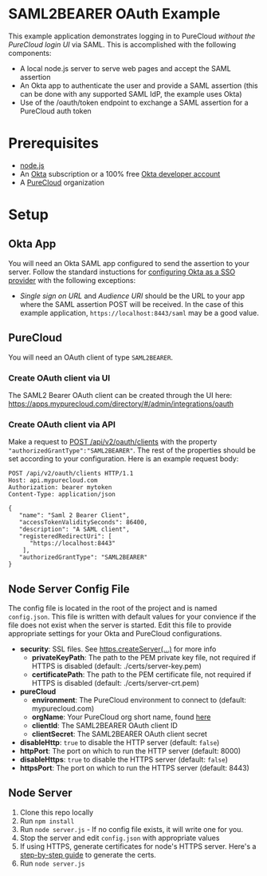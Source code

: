 # SAML2BEARER OAuth Example

This example application demonstrates logging in to PureCloud _without the PureCloud login UI_ via SAML. This is accomplished with the following components:

* A local node.js server to serve web pages and accept the SAML assertion
* An Okta app to authenticate the user and provide a SAML assertion (this can be done with any supported SAML IdP, the example uses Okta)
* Use of the /oauth/token endpoint to exchange a SAML assertion for a PureCloud auth token

# Prerequisites

* [node.js](https://nodejs.org)
* An [Okta](https://www.okta.com/) subscription or a 100% free [Okta developer account](https://www.okta.com/developer/signup/)
* A [PureCloud](https://mypurecloud.com) organization

# Setup

## Okta App

You will need an Okta SAML app configured to send the assertion to your server. Follow the standard instuctions for [configuring Okta as a SSO provider](https://help.mypurecloud.com/articles/add-okta-as-a-single-sign-on-provider/) with the following exceptions:

* _Single sign on URL_ and _Audience URI_ should be the URL to your app where the SAML assertion POST will be received. In the case of this example application, `https://localhost:8443/saml` may be a good value.

## PureCloud

You will need an OAuth client of type `SAML2BEARER`. 

### Create OAuth client via UI

The SAML2 Bearer OAuth client can be created through the UI here: https://apps.mypurecloud.com/directory/#/admin/integrations/oauth

### Create OAuth client via API

Make a request to [POST /api/v2/oauth/clients](https://developer.mypurecloud.com/api/rest/v2/oauth/index.html#postOauthClients) with the property `"authorizedGrantType":"SAML2BEARER"`. The rest of the properties should be set according to your configuration. Here is an example request body:

```
POST /api/v2/oauth/clients HTTP/1.1
Host: api.mypurecloud.com
Authorization: bearer mytoken
Content-Type: application/json

{
   "name": "Saml 2 Bearer Client",
   "accessTokenValiditySeconds": 86400,
   "description": "A SAML client",
   "registeredRedirectUri": [
      "https://localhost:8443" 
    ],
   "authorizedGrantType": "SAML2BEARER"
}
```

## Node Server Config File

The config file is located in the root of the project and is named `config.json`. This file is written with default values for your convience if the file does not exist when the server is started. Edit this file to provide appropriate settings for your Okta and PureCloud configurations.

* **security**: SSL files. See [https.createServer(...)](https://nodejs.org/api/https.html#https_https_createserver_options_requestlistener) for more info
  * **privateKeyPath**: The path to the PEM private key file, not required if HTTPS is disabled (default: ./certs/server-key.pem)
  * **certificatePath**: The path to the PEM certificate file, not required if HTTPS is disabled (default: ./certs/server-crt.pem)
* **pureCloud**
  * **environment**: The PureCloud environment to connect to (default: mypurecloud.com)
  * **orgName**: Your PureCloud org short name, found [here](https://apps.mypurecloud.com/directory/#/admin/general-info/details)
  * **clientId**: The SAML2BEARER OAuth client ID
  * **clientSecret**: The SAML2BEARER OAuth client secret
* **disableHttp**: `true` to disable the HTTP server (default: `false`)
* **httpPort**: The port on which to run the HTTP server (default: 8000)
* **disableHttps**: `true` to disable the HTTPS server (default: `false`)
* **httpsPort**: The port on which to run the HTTPS server (default: 8443)

## Node Server

1. Clone this repo locally
2. Run `npm install`
3. Run `node server.js` - If no config file exists, it will write one for you.
4. Stop the server and edit `config.json` with appropriate values
5. If using HTTPS, generate certificates for node's HTTPS server. Here's a [step-by-step guide](https://engineering.circle.com/https-authorized-certs-with-node-js-315e548354a2) to generate the certs.
6. Run `node server.js`

